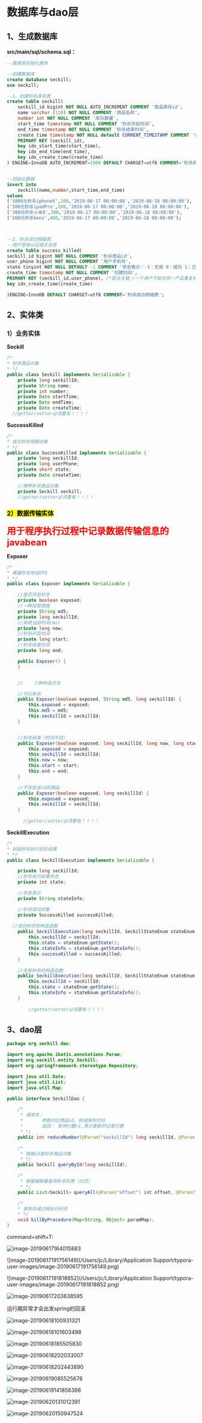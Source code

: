 # 数据库与dao层

## 1、生成数据库

**src/main/sql/schema.sql：**

```sql
--数据库初始化脚本

--创建数据库
create database seckill;
use seckill;

--1、创建秒杀库存表
create table seckill(
    seckill_id bigint NOT NULL AUTO_INCREMENT COMMENT '商品库存id',
    name varchar (120) NOT NULL COMMENT '商品名称',
    number int NOT NULL COMMENT '库存数量',
    start_time timestamp NOT NULL COMMENT '秒杀开启时间',
    end_time timestamp NOT NULL COMMENT '秒杀结束时间',
    create_time timestamp NOT NULL default CURRENT_TIMESTAMP COMMENT '创建时间',
    PRIMARY KEY (seckill_id),
    key idx_start_time(start_time),
    key idx_end_time(end_time),
    key idx_create_time(create_time)
) ENGINE=InnoDB AUTO_INCREMENT=1000 DEFAULT CHARSET=utf8 COMMENT='秒杀库存表';


--初始化数据
insert into
    seckill(name,number,start_time,end_time)
values
('1000元秒杀iphoneX',100,'2019-06-17 00:00:00','2019-06-18 00:00:00'),
('500元秒杀ipadPro',200,'2019-06-17 00:00:00','2019-06-18 00:00:00'),
('300元秒杀小米8',300,'2019-06-17 00:00:00','2019-06-18 00:00:00'),
('200元秒杀benz',400,'2019-06-17 00:00:00','2019-06-18 00:00:00');



--2、秒杀成功明细表
--用户登录认证相关信息
create table success_killed(
seckill_id bigint NOT NULL COMMENT '秒杀商品id',
user_phone bigint NOT NULL COMMENT '用户手机号',
state tinyint NOT NULL DEFAULT -1 COMMENT '状态表示：-1：无效 0：成功 1：已付款 2：已发货',
create_time timestamp NOT NULL COMMENT '创建时间',
PRIMARY KEY (seckill_id,user_phone), /*联合主键,(一个用户不能对同一产品重复秒杀*/
key idx_create_time(create_time)

)ENGINE=InnoDB DEFAULT CHARSET=utf8 COMMENT='秒杀成功明细表';
```



## 2、实体类

### 1）业务实体

**Seckill**

```java
/*
* 秒杀商品对象
* */
public class Seckill implements Serializable {
    private long seckillId;
    private String name;
    private int number;
    private Date startTime;
    private Date endTime;
    private Date createTime;
  //getter/setter必须要有！！！！
```



**SuccessKilled**

```java
/*
* 成功秒杀明细对象
* */
public class SuccessKilled implements Serializable {
    private long seckillId;
    private long userPhone;
    private short state;
    private Date createTime;

    //携带秒杀商品对象
    private Seckill seckill;
    //getter/setter必须要有！！！！
```



### <mark>2）数据传输实体</mark>

**<font color="red" size=5>用于程序执行过程中记录数据传输信息的javabean</font>**



**Exposer**

```java
/*
* 暴露秒杀地址DTO
* */
public class Exposer implements Serializable {

    //是否开启秒杀
    private boolean exposed;
    //一种加密措施
    private String md5;
    private long seckillId;
    //系统当前时间(ms)
    private long now;
    //秒杀开启时间
    private long start;
    //秒杀结束时间
    private long end;

    public Exposer() {
    }


    //    三种构造方法

    //可以秒杀
    public Exposer(boolean exposed, String md5, long seckillId) {
        this.exposed = exposed;
        this.md5 = md5;
        this.seckillId = seckillId;
    }


    //秒杀结束（时间不对）
    public Exposer(boolean exposed, long seckillId, long now, long start, long end) {
        this.exposed = exposed;
        this.seckillId = seckillId;
        this.now = now;
        this.start = start;
        this.end = end;
    }

    //不存在该id的商品
    public Exposer(boolean exposed, long seckillId) {
        this.exposed = exposed;
        this.seckillId = seckillId;
    }
  
      //getter/setter必须要有！！！！
```





**SeckillExecution**

```java
/*
* 封装秒杀执行后的结果
* */
public class SeckillExecution implements Serializable {

    private long seckillId;
    //秒杀执行结果状态
    private int state;

    //状态表示
    private String stateInfo;

    //秒杀成功对象
    private SuccessKilled successKilled;
  
  //成功秒杀的构造函数
    public SeckillExecution(long seckillId, SeckillStateEnum stateEnum, SuccessKilled successKilled) {
        this.seckillId = seckillId;
        this.state = stateEnum.getState();
        this.stateInfo = stateEnum.getStateInfo();
        this.successKilled = successKilled;
    }

    //失败秒杀的构造函数
    public SeckillExecution(long seckillId, SeckillStateEnum stateEnum) {
        this.seckillId = seckillId;
        this.state = stateEnum.getState();
        this.stateInfo = stateEnum.getStateInfo();
    }
  
        //getter/setter必须要有！！！！
```









## 3、dao层

```java
package org.seckill.dao;

import org.apache.ibatis.annotations.Param;
import org.seckill.entity.Seckill;
import org.springframework.stereotype.Repository;

import java.util.Date;
import java.util.List;
import java.util.Map;

public interface SeckillDao {

    /*
     * 减库存：
     *       参数对应商品id，和减库存时间
     *       返回： 影响行数>1,表示更新的记录行数
     * */
    public int reduceNumber(@Param("seckillId") long seckillId, @Param("killTime") Date killTime);

    /*
     * 根据id查秒杀商品对象
     * */
    public Seckill queryById(long seckillId);

    /*
     * 根据偏移量查询秒杀列表（分页）
     * */
    public List<Seckill> queryAll(@Param("offset") int offset, @Param("limit") int limit);

    /*
    * 使用存储过程执行秒杀
    * */
    void killByProcedure(Map<String, Object> paramMap);
}
```





command+shift+T:

![image-20190617164015883](../PicSource/image-20190617164015883-9001378.png)









![image-20190617191756149](/Users/jc/Library/Application Support/typora-user-images/image-20190617191756149.png)







![image-20190617191818852](/Users/jc/Library/Application Support/typora-user-images/image-20190617191818852.png)







![image-20190617203638595](../PicSource/image-20190617203638595-9001383.png)







运行期异常才会出发spring的回滚





![image-20190618100931321](../PicSource/image-20190618100931321-9001385.png)





![image-20190618101603498](../PicSource/image-20190618101603498-9001387.png)



![image-20190618185505830](../PicSource/image-20190618185505830-9001389.png)







![image-20190618202033007](../PicSource/image-20190618202033007-9001391.png)





![image-20190618202443890](../PicSource/image-20190618202443890-9001393.png)







![image-20190619085525678](../PicSource/image-20190619085525678.png)







![image-20190619141856398](../PicSource/image-20190619141856398-9001400.png)





![image-20190620131012391](../PicSource/image-20190620131012391-9001402.png)







![image-20190620150947524](../PicSource/image-20190620150947524.png)